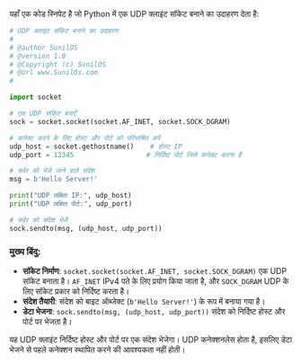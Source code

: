 यहाँ एक कोड स्निपेट है जो Python में एक UDP क्लाइंट सॉकेट बनाने का उदाहरण देता है:

```python
# UDP क्लाइंट सॉकेट बनाने का उदाहरण
#
# @author SunilOS  
# @version 1.0
# @Copyright (c) SunilOS  
# @Url www.SunilOs.com
#

import socket

# एक UDP सॉकेट बनाएँ
sock = socket.socket(socket.AF_INET, socket.SOCK_DGRAM)

# कनेक्ट करने के लिए होस्ट और पोर्ट को परिभाषित करें
udp_host = socket.gethostname()    # होस्ट IP
udp_port = 12345                  # निर्दिष्ट पोर्ट जिसे कनेक्ट करना है

# सर्वर को भेजे जाने वाले संदेश
msg = b'Hello Server!'

print("UDP लक्षित IP:", udp_host)
print("UDP लक्षित पोर्ट:", udp_port)

# सर्वर को संदेश भेजें
sock.sendto(msg, (udp_host, udp_port))
```

### मुख्य बिंदु:
- **सॉकेट निर्माण**: `socket.socket(socket.AF_INET, socket.SOCK_DGRAM)` एक UDP सॉकेट बनाता है। `AF_INET` IPv4 पते के लिए प्रयोग किया जाता है, और `SOCK_DGRAM` UDP के लिए सॉकेट प्रकार को निर्दिष्ट करता है।
- **संदेश तैयारी**: संदेश को बाइट ऑब्जेक्ट (`b'Hello Server!'`) के रूप में बनाया गया है।
- **डेटा भेजना**: `sock.sendto(msg, (udp_host, udp_port))` संदेश को निर्दिष्ट होस्ट और पोर्ट पर भेजता है।

यह UDP क्लाइंट निर्दिष्ट होस्ट और पोर्ट पर एक संदेश भेजेगा। UDP कनेक्शनलेस होता है, इसलिए डेटा भेजने से पहले कनेक्शन स्थापित करने की आवश्यकता नहीं होती।
